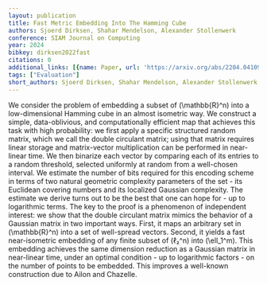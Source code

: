 ```yaml
---
layout: publication
title: Fast Metric Embedding Into The Hamming Cube
authors: Sjoerd Dirksen, Shahar Mendelson, Alexander Stollenwerk
conference: SIAM Journal on Computing
year: 2024
bibkey: dirksen2022fast
citations: 0
additional_links: [{name: Paper, url: 'https://arxiv.org/abs/2204.04109'}]
tags: ["Evaluation"]
short_authors: Sjoerd Dirksen, Shahar Mendelson, Alexander Stollenwerk
---
```

We consider the problem of embedding a subset of \(\mathbb\{R\}^n\) into a
low-dimensional Hamming cube in an almost isometric way. We construct a simple,
data-oblivious, and computationally efficient map that achieves this task with
high probability: we first apply a specific structured random matrix, which we
call the double circulant matrix; using that matrix requires linear storage and
matrix-vector multiplication can be performed in near-linear time. We then
binarize each vector by comparing each of its entries to a random threshold,
selected uniformly at random from a well-chosen interval.
  We estimate the number of bits required for this encoding scheme in terms of
two natural geometric complexity parameters of the set - its Euclidean covering
numbers and its localized Gaussian complexity. The estimate we derive turns out
to be the best that one can hope for - up to logarithmic terms.
  The key to the proof is a phenomenon of independent interest: we show that
the double circulant matrix mimics the behavior of a Gaussian matrix in two
important ways. First, it maps an arbitrary set in \(\mathbb\{R\}^n\) into a set of
well-spread vectors. Second, it yields a fast near-isometric embedding of any
finite subset of \(ℓ₂^n\) into \(\ell_1^m\). This embedding achieves the same
dimension reduction as a Gaussian matrix in near-linear time, under an optimal
condition - up to logarithmic factors - on the number of points to be embedded.
This improves a well-known construction due to Ailon and Chazelle.